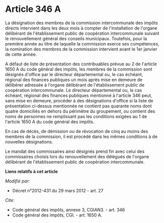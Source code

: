 # Article 346 A

La désignation des membres de la commission intercommunale des impôts directs intervient dans les deux mois à compter de
l'installation de l'organe délibérant de l'établissement public de coopération intercommunale suivant le renouvellement
général des conseils municipaux. Toutefois, pour la première année au titre de laquelle la commission exerce ses compétences,
la nomination des membres de la commission intervient avant le 1er janvier de cette année. 

A défaut de liste de présentation des contribuables prévue au 2 de l'article 1650 A du code général des impôts, les membres
de la commission sont désignés d'office par le directeur départemental ou, le cas échéant, régional des finances publiques un
mois après mise en demeure de délibérer adressée à l'organe délibérant de l'établissement public de coopération
intercommunale. Le directeur départemental ou, le cas échéant, régional des finances publiques mentionné à l'article 346
peut, sans mise en demeure, procéder à des désignations d'office si la liste de présentation ci-dessus mentionnée ne contient
pas quarante noms dont quatre domiciliés en dehors du périmètre du groupement, ou contient des noms de personnes ne
remplissant pas les conditions exigées au 1 de l'article 1650 A du code général des impôts. 

En cas de décès, de démission ou de révocation de cinq au moins des membres de la commission, il est procédé dans les mêmes
conditions à de nouvelles désignations. 

Le mandat des commissaires ainsi désignés prend fin avec celui des commissaires choisis lors du renouvellement des délégués
de l'organe délibérant de l'établissement public de coopération intercommunale.

**Liens relatifs à cet article**

_Modifié par_:

  - Décret n°2012-431  du 29 mars 2012 - art. 27

_Cite_:

  - Code général des impôts, annexe 3, CGIAN3. - art. 346
  - Code général des impôts, CGI. - art. 1650 A.
